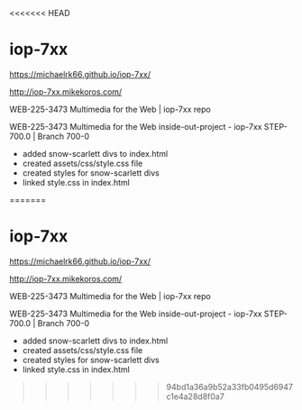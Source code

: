 <<<<<<< HEAD
# iop-7xx

https://michaelrk66.github.io/iop-7xx/

http://iop-7xx.mikekoros.com/

WEB-225-3473 Multimedia for the Web | iop-7xx repo

WEB-225-3473 Multimedia for the Web inside-out-project - iop-7xx STEP-700.0 | Branch 700-0
- added snow-scarlett divs to index.html
- created assets/css/style.css file
- created styles for snow-scarlett divs
- linked style.css in index.html








=======
# iop-7xx

https://michaelrk66.github.io/iop-7xx/

http://iop-7xx.mikekoros.com/

WEB-225-3473 Multimedia for the Web | iop-7xx repo

WEB-225-3473 Multimedia for the Web inside-out-project - iop-7xx STEP-700.0 | Branch 700-0
- added snow-scarlett divs to index.html
- created assets/css/style.css file
- created styles for snow-scarlett divs
- linked style.css in index.html
>>>>>>> 94bd1a36a9b52a33fb0495d6947c1e4a28d8f0a7
